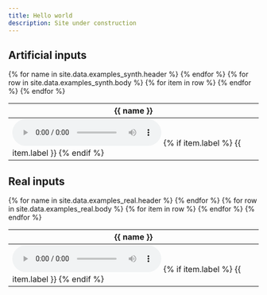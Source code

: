 ```yaml
---
title: Hello world
description: Site under construction
---
```

## Artificial inputs

<table class="audio-table">
<thead>
  <tr>
    {% for name in site.data.examples_synth.header %}
    <th>{{ name }}</th>
    {% endfor %}
  </tr>
</thead>
<tbody>
  {% for row in site.data.examples_synth.body %}
  <tr>
    {% for item in row %}
    <td>
			<audio src="https://perso.telecom-paris.fr/ocifka/vqvae_examples/synth/{{ item.audio_url }}" controls></audio>
			{% if item.label %}
				<span class="audio-label">{{ item.label }}</span>
			{% endif %}
		</td>
    {% endfor %}
  </tr>
  {% endfor %}
</tbody>
</table>

## Real inputs

<table class="audio-table">
<thead>
  <tr>
    {% for name in site.data.examples_real.header %}
    <th>{{ name }}</th>
    {% endfor %}
  </tr>
</thead>
<tbody>
  {% for row in site.data.examples_real.body %}
  <tr>
    {% for item in row %}
    <td>
			<audio src="https://perso.telecom-paris.fr/ocifka/vqvae_examples/real/{{ item.audio_url }}" controls></audio>
			{% if item.label %}
				<span class="audio-label">{{ item.label }}</span>
			{% endif %}
		</td>
    {% endfor %}
  </tr>
  {% endfor %}
</tbody>
</table>
